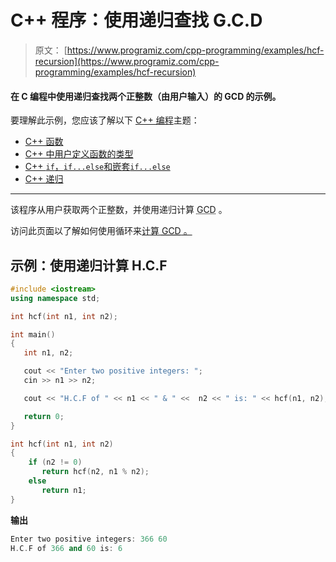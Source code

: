 # C++ 程序：使用递归查找 G.C.D

> 原文： [https://www.programiz.com/cpp-programming/examples/hcf-recursion](https://www.programiz.com/cpp-programming/examples/hcf-recursion)

#### 在 C 编程中使用递归查找两个正整数（由用户输入）的 GCD 的示例。

要理解此示例，您应该了解以下 [C++ 编程](/cpp-programming "C++ tutorial")主题：

*   [C++ 函数](/cpp-programming/function)
*   [C++ 中用户定义函数的类型](/cpp-programming/user-defined-function-types)
*   [C++ `if`，`if...else`和嵌套`if...else`](/cpp-programming/if-else)
*   [C++ 递归](/cpp-programming/recursion)

* * *

该程序从用户获取两个正整数，并使用递归计算 <abbr title="Greatest Common Divisor">GCD</abbr> 。

访问此页面以了解如何使用循环来[计算 <abbr title="Greatest Common Divisor">GCD</abbr> 。](/cpp-programming/examples/hcf-gcd "C Example - GCD")

## 示例：使用递归计算 H.C.F

```cpp
#include <iostream>
using namespace std;

int hcf(int n1, int n2);

int main()
{
   int n1, n2;

   cout << "Enter two positive integers: ";
   cin >> n1 >> n2;

   cout << "H.C.F of " << n1 << " & " <<  n2 << " is: " << hcf(n1, n2);

   return 0;
}

int hcf(int n1, int n2)
{
    if (n2 != 0)
       return hcf(n2, n1 % n2);
    else 
       return n1;
} 
```

**输出**

```cpp
Enter two positive integers: 366 60
H.C.F of 366 and 60 is: 6
```